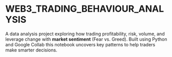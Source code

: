 # WEB3_TRADING_BEHAVIOUR_ANALYSIS
A data analysis project exploring how trading profitability, risk, volume, and leverage change with **market sentiment** (Fear vs. Greed).   Built using Python and Google Collab this notebook uncovers key patterns to help traders make smarter decisions.
